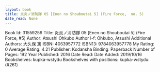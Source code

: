 ```yaml
---
layout: book
title: 炎炎ノ消防隊 05 [Enen no Shouboutai 5] (Fire Force,  no. 5)
date_read: None
---
```


Book Id: 31559259
Title: 炎炎ノ消防隊 05 [Enen no Shouboutai 5] (Fire Force, #5)
Author: Atsushi Ohkubo
Author l-f: Ohkubo, Atsushi
Additional Authors: 大久保 篤
ISBN: 4063957772
ISBN13: 9784063957778
My Rating: 0
Average Rating: 4.21
Publisher: Kodansha
Binding: Paperback
Number of Pages: 192
Year Published: 2016
Date Read: 
Date Added: 2019/10/16
Bookshelves: kupka-wstydu
Bookshelves with positions: kupka-wstydu (#261)

